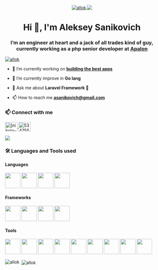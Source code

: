 <p align="center">
	<a href="https://github.com/allok" target="_blank">
    <img align="center" src="https://komarev.com/ghpvc/?username=allok&label=Visitors&color=0e75b6&style=flat" alt="allok" />
	</a>
	<a href="https://github.com/allok?tab=followers" target="_blank">
		<img align="center" src="https://img.shields.io/github/followers/allok?style=social" />
	</a>
</p>

<h1 align="center">Hi 👋, I'm Aleksey Sanikovich</h1>
<h3 align="center">I’m an engineer at heart and a jack of all trades kind of guy, currently working as a php senior developer at <a href="https://www.apalon.com/">Apalon</a></h3>

<p align="left"> <a href="https://github.com/ryo-ma/github-profile-trophy"><img src="https://github-profile-trophy.vercel.app/?username=allok" alt="allok" /></a> </p>

- 🔭 I’m currently working on **[building the best apps](https://www.apalon.com/applications.html)**

- 🌱 I’m currently improve in **Go lang**

- 💬 Ask me about **Laravel Framework 🙂**

- 📫 How to reach me **asanikovich@gmail.com**

<h3 align="left">📫 Connect with me</h3>
<p align="left">
    <a href="https://www.linkedin.com/in/alsan/" target="blank">
      <img align="center" src="https://cdn.jsdelivr.net/npm/simple-icons@3.0.1/icons/linkedin.svg" alt="[nikola-brežnjak-892b9a24](https://www.linkedin.com/in/alsan/)" height="30" width="40" />
  </a>
    <a href="https://stackoverflow.com/users/4281796/alsan" target="blank">
      <img align="center" src="https://cdn.jsdelivr.net/npm/simple-icons@3.0.1/icons/stackoverflow.svg" alt="534755" height="30" width="40" />
  </a>
</p>

<p>  
  <a href="https://stackoverflow.com/users/4281796/alsan" target="blank">
    <img src="https://stackoverflow.com/users/flair/4281796.png"/>
  </a>
</p>

<h3 align="left">🛠 Languages and Tools used</h3>

<h4 align="left">Languages</h4>
<p>
  <img src="https://cdn.jsdelivr.net/gh/devicons/devicon/icons/php/php-plain.svg" width="50px" height="50px"/>
  <img src="https://cdn.jsdelivr.net/gh/devicons/devicon/icons/go/go-original-wordmark.svg" width="50px" height="50px"/>
  <img src="https://cdn.jsdelivr.net/gh/devicons/devicon/icons/bash/bash-original.svg" width="50px" height="50px"/>
  <img src="https://cdn.jsdelivr.net/gh/devicons/devicon/icons/python/python-original-wordmark.svg" width="50px" height="50px"/>
</p>

<h4 align="left">Frameworks</h4>
<p>
    <img src="https://cdn.jsdelivr.net/gh/devicons/devicon/icons/symfony/symfony-original-wordmark.svg" width="50px" height="50px"/>
    <img src="https://cdn.jsdelivr.net/gh/devicons/devicon/icons/laravel/laravel-plain-wordmark.svg" width="50px" height="50px"/>
    <img src="https://cdn.jsdelivr.net/gh/devicons/devicon/icons/phalcon/phalcon-original.svg" width="50px" height="50px"/>
    <img src="https://cdn.jsdelivr.net/gh/devicons/devicon/icons/yii/yii-original-wordmark.svg" width="50px" height="50px"/>
</p>
  
<h4 align="left">Tools</h4>
<p>
  <img src="https://cdn.jsdelivr.net/gh/devicons/devicon/icons/mysql/mysql-original-wordmark.svg" width="50px" height="50px"/>
  <img src="https://cdn.jsdelivr.net/gh/devicons/devicon/icons/postgresql/postgresql-original-wordmark.svg" width="50px" height="50px"/>
  <img src="https://cdn.jsdelivr.net/gh/devicons/devicon/icons/redis/redis-original-wordmark.svg" width="50px" height="50px"/>
  <img src="https://cdn.jsdelivr.net/gh/devicons/devicon/icons/apachekafka/apachekafka-original-wordmark.svg" width="50px" height="50px"/>
  <img src="https://cdn.jsdelivr.net/gh/devicons/devicon/icons/grafana/grafana-original-wordmark.svg" width="50px" height="50px"/>
  <img src="https://cdn.jsdelivr.net/gh/devicons/devicon/icons/prometheus/prometheus-original-wordmark.svg" width="50px" height="50px" />
  <img src="https://cdn.jsdelivr.net/gh/devicons/devicon/icons/composer/composer-original.svg" width="50px" height="50px"/>
  <img src="https://cdn.jsdelivr.net/gh/devicons/devicon/icons/docker/docker-original-wordmark.svg" width="50px" height="50px"/>
  <img src="https://cdn.jsdelivr.net/gh/devicons/devicon/icons/nginx/nginx-original.svg" width="50px" height="50px"/>
</p>

<p><img align="left" src="https://github-readme-stats.vercel.app/api/top-langs?username=allok&show_icons=true&locale=en&layout=compact" alt="allok" /></p>

<p>&nbsp;<img align="center" src="https://github-readme-stats.vercel.app/api?username=allok&show_icons=true&locale=en" alt="allok" /></p>

<!--
**allok/allok** is a ✨ _special_ ✨ repository because its `README.md` (this file) appears on your GitHub profile.

Here are some ideas to get you started:

- 🔭 I’m currently working on ...
- 🌱 I’m currently learning ...
- 👯 I’m looking to collaborate on ...
- 🤔 I’m looking for help with ...
- 💬 Ask me about ...
- 📫 How to reach me: ...
- 😄 Pronouns: ...
- ⚡ Fun fact: ...
-->
